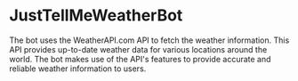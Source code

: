 # JustTellMeWeatherBot
The bot uses the WeatherAPI.com API to fetch the weather information. This API provides up-to-date weather data for various locations around the world. The bot makes use of the API's features to provide accurate and reliable weather information to users.

